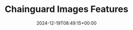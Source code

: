 ---
title: "Chainguard Images Features"
linktitle: "Features"
aliases:
- /chainguard/chainguard-images/images-features
- /chainguard/chainguard-images/images-features
description: "Resources on Chainguard Images' features and how to use them"
type: "article"
date: 2024-12-19T08:49:15+00:00
lastmod: 2024-12-19T08:49:15+00:00
draft: false
images: []
weight: 020
topic: true
banner: {
    image: "/icon-box-fill.svg",
    title: "FIPS-enabled Images",
    cta: "Read more",
    link: "/chainguard/chainguard-images/features/fips-images/"
}
sectiontitle: "Chainguard Images Features & Resources"
tutorials: [
  {
    title: "Image STIGs",
    description: "",
    url: "/chainguard/chainguard-images/features/image-stigs/"
  },
  {
    title: "Custom Certificates",
    description: "",
    url: "/chainguard/chainguard-images/features/incert-custom-certs/"
  },
  {
    title: "Unique Tags",
    description: "",
    url: "/chainguard/chainguard-images/features/unique-tags/"
  },
  {
    title: "CVE Visualizations",
    description: "",
    url: "/chainguard/chainguard-images/features/cve_visualizations/"
  },
  {
    title: "Tag History API",
    description: "",
    url: "/chainguard/chainguard-images/features/using-the-tag-history-api/"
  },
  {
    title: "EOL Notifications",
    description: "",
    url: "/chainguard/chainguard-images/features/eol-notifications/"
  },
]

---